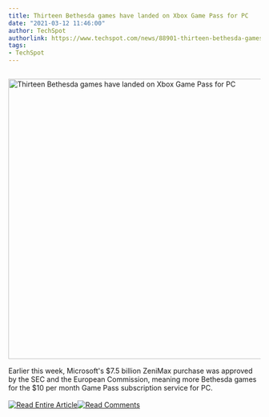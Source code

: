 ```yaml
---
title: Thirteen Bethesda games have landed on Xbox Game Pass for PC
date: "2021-03-12 11:46:00"
author: TechSpot
authorlink: https://www.techspot.com/news/88901-thirteen-bethesda-games-have-landed-xbox-game-pass.html
tags:
- TechSpot
---
```

<a href="https://www.techspot.com/news/88901-thirteen-bethesda-games-have-landed-xbox-game-pass.html" target="_blank"><img src="https://static.techspot.com/images2/news/ts3_thumbs/2021/03/2021-03-12-ts3_thumbs-8ae.jpg" width="800" height="560" style="padding: 15px 0" title="Thirteen Bethesda games have landed on Xbox Game Pass for PC" /></a><br />Earlier this week, Microsoft's $7.5 billion ZeniMax purchase was approved by the SEC and the European Commission, meaning more Bethesda games for the $10 per month Game Pass subscription service for PC.<br /><br /><a href="https://www.techspot.com/news/88901-thirteen-bethesda-games-have-landed-xbox-game-pass.html"><img src="https://static.techspot.com/images/rss/rss_buttons_01.png" border="0" alt="Read Entire Article" /></a><a href="https://www.techspot.com/news/88901-thirteen-bethesda-games-have-landed-xbox-game-pass.html#comments"><img src="https://static.techspot.com/images/rss/rss_buttons_02.png" border="0" alt="Read Comments" /></a><br /><br />